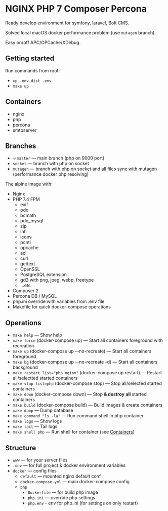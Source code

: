 NGINX PHP 7 Composer Percona
============================

Ready develop environment for symfony, laravel, Bolt CMS.

Solved local macOS docker performance problem (use `mutagen` branch).

Easy on/off APC/OPCache/XDebug.

Getting started
---------------
Run commands from root:
* `cp .env.dist .env`
* `make up`

Containers
----------
* nginx
* php
* percona
* smtpserver

Branches
--------
* ✓`master` — main branch (php on 9000 port)
* `socket` — branch with php on socket
* `mutagen` — branch with php on socket and all files sync with mutagen (performance docker php resolving)

The alpine image with:
* Nginx
* PHP 7.4 FPM
  * exif
  * pdo
  * bcmath
  * pdo_mysql
  * zip
  * intl
  * iconv
  * pcntl
  * opcache
  * acl
  * curl
  * gettext
  * OpenSSL
  * PostgreSQL extension
  * gd2 with png, jpeg, webp, freetype
  * ...etc
* Composer 2
* Percona DB / MySQL
* php.ini override with variables from .env file
* Makefile for quick docker-compose operations

Operations
----------
* `make help` — Show help
* `make force` (docker-compose up) — Start all containers foreground with recreation
* `make up` (docker-compose up --no-recreate) — Start all containers foreground
* `make bg` (docker-compose up --no-recreate -d) — Start all containers background
* `make restart list="php nginx"` (docker-compose up restart) — Restart all/selectted started containers
* `make stop list=php` (docker-compose stop) — Stop all/selected started containers
* `make down` (docker-compose down) — Stop **& destroy** **all** started containers 
* `make build` (docker-compose build) — Build images & create containers
* `make dump` — Dump database
* `make command "ls -la"` — Run command shell in php container
* `make logs` — Show logs
* `make tail` — Tail logs
* `make shell php` — Run shell for container (see [Containers](#Containers))

Structure
---------
* `www` — for your server files
* `.env` — for full project & docker environment variables
* `docker` — config files
  * `default` — mounted nginx default conf
  * `docker-compose.yml` — main docker-compose config
  * `php`
    * `Dockerfile` — for build php image
    * `php.ini` — override php settings
    * `php.env` - env for php.ini (for settings on only restart)
